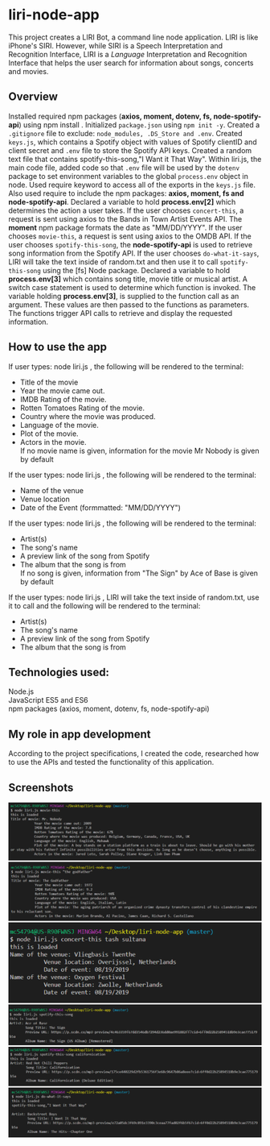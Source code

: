 # liri-node-app

This project creates a LIRI Bot, a command line node application. LIRI is like iPhone's SIRI. However, while SIRI is a Speech Interpretation and Recognition Interface, LIRI is a _Language_ Interpretation and Recognition Interface that helps the user search for information about songs, concerts and movies.

## Overview
Installed required npm packages (**axios, moment, dotenv, fs, node-spotify-api**) using npm install <npm package name>. Initialized `package.json` using `npm init -y`. Created a `.gitignore` file to exclude: `node_modules, .DS_Store and .env`. Created `keys.js`, which contains a Spotify object with values of Spotify clientID and client secret and `.env` file to store the Spotify API keys. Created a random text file that contains spotify-this-song,"I Want it That Way". Within liri.js, the main code file, added code so that `.env` file will be used by the `dotenv` package to set environment variables to the global `process.env` object in node. Used require keyword to access all of the exports in the `keys.js` file. Also used require to include the npm packages: **axios, moment, fs and node-spotify-api**. Declared a variable to hold **process.env[2]** which determines the action a user takes. If the user chooses `concert-this`, a request is sent using axios to the Bands in Town Artist Events API. The **moment** npm package formats the date as "MM/DD/YYYY". If the user chooses `movie-this`, a request is sent using axios to the OMDB API. If the user chooses `spotify-this-song`, the **node-spotify-api** is used to retrieve song information from the Spotify API. If the user chooses `do-what-it-says`, LIRI will take the text inside of random.txt and then use it to call `spotify-this-song` using the [fs] Node package. Declared a variable to hold **process.env[3]** which contains song title, movie title or musical artist. A switch case statement is used to determine which function is invoked. The variable holding **process.env[3]**, is supplied to the function call as an argument. These values are then passed to the functions as parameters. The functions trigger API calls to retrieve and display the requested information.

## How to use the app
If user types: node liri.js <movie-this> <movie name>, the following will be rendered to the terminal:  
* Title of the movie  
* Year the movie came out.  
* IMDB Rating of the movie.  
* Rotten Tomatoes Rating of the movie.  
* Country where the movie was produced.  
* Language of the movie.  
* Plot of the movie.  
* Actors in the movie.    
If no movie name is given, information for the movie Mr Nobody is given by default

If the user types: node liri.js <concert-this> <musical artist name>, the following will be rendered to the terminal:  
* Name of the venue  
* Venue location  
* Date of the Event (formmatted: "MM/DD/YYYY")

If the user types: node liri.js <spotify-this-song> <song name>, the following will be rendered to the terminal:  
* Artist(s)  
* The song's name  
* A preview link of the song from Spotify  
* The album that the song is from    
If no song is given, information from "The Sign" by Ace of Base is given by default

If the user types: node liri.js <do-what-it-says>, LIRI will take the text inside of random.txt, use it to call <spotify-this-song> and the following will be rendered to the terminal:  
* Artist(s)  
* The song's name  
* A preview link of the song from Spotify  
* The album that the song is from

## Technologies used: 
Node.js  
JavaScript ES5 and ES6  
npm packages (axios, moment, dotenv, fs, node-spotify-api)

## My role in app development
According to the project specifications, I created the code, researched how to use the APIs and tested the functionality of this application.

## Screenshots
![movie-this default](movie-this-default.PNG)  
![movie-this](movie-this.PNG)  
![concert-this](concert-this.PNG) 
![spotify-this-song-default](spotify-this-song-default.PNG)  
![spotify-this-song](spotify-this-song.PNG)  
![do-what-it-says](do-what-it-says.PNG)